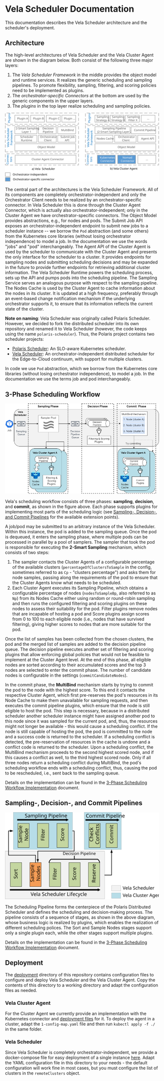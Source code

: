 # Vela Scheduler Documentation

This documentation describes the Vela Scheduler architecture and the scheduler's deployment.


## Architecture

The high-level architectures of Vela Scheduler and the Vela Cluster Agent are shown in the diagram below.
Both consist of the following three major layers:

1. The *Vela Scheduler Framework* in the middle provides the object model and runtime services. It realizes the generic scheduling and sampling pipelines. To promote flexibility, sampling, filtering, and scoring policies need to be implemented as plugins.
2. The *orchestrator-specific Connectors* at the bottom are used by the generic components in the upper layers.
3. The *plugins* in the top layer realize scheduling and sampling policies.

![Vela Distributed Scheduling Framework Architecture](./assets/architecture.svg)

The central part of the architectures is the Vela Scheduler Framework.
All of its components are completely orchestrator-independent and only the Orchestrator Client needs to be realized by an orchestrator-specific connector.
In Vela Scheduler this is done through the Cluster Agent Connector, which is actually also orchestrator-independent; only in the Cluster Agent we have orchestrator-specific connectors.
The Object Model provides abstractions, e.g., for nodes and pods.
The Submit Job API exposes an orchestrator-independent endpoint to submit new jobs to a scheduler instance -- we borrow the `Pod` abstraction (and some others) from the Kubernetes core libraries (without losing orchestrator independence) to model a job.
In the documentation we use the words "jobs" and "pod" interchangeably.
The Agent API of the Cluster Agent is used by the scheduler to communicate with the Cluster Agent and presents the only interface for the scheduler to a cluster.
It provides endpoints for sampling nodes and submitting scheduling decisions and may be expanded in the future to provide further endpoints for retrieving additional cluster information.
The Vela Scheduler Runtime powers the scheduling process, sets up the API and pumps pods into the scheduling pipeline.
The Sampling Service serves an analogous purpose with respect to the sampling pipeline. The Nodes Cache is used by the Cluster Agent to cache information about the nodes in its cluster.
It is updated at a high frequency, preferably through an event-based change notification mechanism if the underlying orchestrator supports it, to ensure that its information reflects the current state of the cluster.

**Note on naming**: Vela Scheduler was originally called Polaris Scheduler.
However, we decided to fork the distributed scheduler into its own repository and renamed it to Vela Scheduler (however, the code keeps using the name `polaris-scheduler`).
Thus, the Polaris project contains two scheduler projects:

- [Polaris Scheduler](https://github.com/polaris-slo-cloud/polaris-scheduler): An SLO-aware Kubernetes scheduler.
- [Vela Scheduler](https://polaris-slo-cloud.github.io/vela-scheduler/): An orchestrator-independent distributed scheduler for the Edge-to-Cloud continuum, with support for multiple clusters.

In code we use `Pod` abstraction, which we borrow from the Kubernetes core libraries (without losing orchestrator independence), to model a job.
In the documentation we use the terms job and pod interchangeably.


## 3-Phase Scheduling Workflow

![Vela 3-Phase Scheduling Workflow](./assets/scheduling-workflow.png)

Vela's scheduling workflow consists of three phases: **sampling**, **decision**, and **commit**, as shown in the figure above.
Each phase supports plugins for implementing most parts of the scheduling logic (see [Sampling-, Decision-, and Commit Pipelines](#sampling--decision--and-commit-pipelines) for the available extension points).

A job/pod may be submitted to an arbitrary instance of the Vela Scheduler.
Within this instance, the pod is added to the sampling queue.
Once the pod is dequeued, it enters the sampling phase, where multiple pods can be processed in parallel by a pool of samplers.
The sampler that took the pod is responsible for executing the **2-Smart Sampling** mechanism, which consists of two steps:

1. The sampler contacts the Cluster Agents of a configurable percentage of the available clusters (`percentageOfClustersToSample` in the config, sometimes referred to as `Cp` - "clusters percentage") and asks them for node samples, passing along the requirements of the pod to ensure that the Cluster Agents know what needs to be scheduled.
2. Each Cluster Agent executes its Sampling Pipeline, which obtains a configurable percentage of nodes (`nodesToSampleBp`, also referred to as `Np`) from its Nodes Cache either using random or round-robin sampling and then runs the configured filtering and scoring plugins on these nodes to assess their suitability for the pod. Filter plugins remove nodes that are incapable of hosting a pod and Score plugins assign scores from 0 to 100 to each eligible node (i.e., nodes that have survived filtering), giving higher scores to nodes that are more suitable for the pod.

Once the list of samples has been collected from the chosen clusters, the pod and the merged list of samples are added to the decision pipeline queue.
The decision pipeline executes another set of filtering and scoring plugins that allow enforcing global policies that would not be feasible to implement at the Cluster Agent level.
At the end of this phase, all eligible nodes are sorted according to their accumulated scores and the top 3 nodes are selected to enter the commit phase.
The number of candidate nodes is configurable in the settings (`commitCandidateNodes`).

In the commit phase, the **MultiBind** mechanism starts by trying to commit the pod to the node with the highest score.
To this end it contacts the respective Cluster Agent, which first pre-reserves the pod's resources in its Node Cache to make them unavailable for sampling requests, and then executes the commit pipeline plugins, which ensure that the node is still eligible to host the pod.
This step is necessary, because in a distributed scheduler another scheduler instance might have assigned another pod to this node since it was sampled for the current pod, and, thus, the resources might not longer be available - this would cause a scheduling conflict.
If the node is still capable of hosting the pod, the pod is committed to the node and a success code is returned to the scheduler.
If a scheduling conflict is detected, the pre-reservation of resources in the cache is undone and a conflict code is returned to the scheduler.
Upon a scheduling conflict, the MultiBind mechanism proceeds to the second highest scored node, and if this causes a conflict as well, to the third highest scored node.
Only if all three nodes return a scheduling conflict during MultiBind, the pod's scheduling workflow ends with a scheduling conflict, thus, causing the pod to be rescheduled, i.e., sent back to the sampling queue.

Details on the implementation can be found in the [3-Phase Scheduling Workflow Implementation](./scheduling-workflow-detail.md) document.


## Sampling-, Decision-, and Commit Pipelines

![Sampling-, Decision-, and Commit Pipelines](./assets/scheduling-and-sampling-pipeline.svg)

The Scheduling Pipeline forms the centerpiece of the Polaris Distributed Scheduler and defines the scheduling and decision-making process.
The pipeline consists of a sequence of stages, as shown in the above diagram, whose business logic is realized by plugins, which enables the realization of different scheduling polices.
The Sort and Sample Nodes stages support only a single plugin each, while the other stages support multiple plugins.

Details on the implementation can be found in the [3-Phase Scheduling Workflow Implementation](./scheduling-workflow-detail.md) document.


## Deployment

The [deployment](../deployment) directory of this repository contains configuration files to configure and deploy Vela Scheduler and the Vela Cluster Agent.
Copy the contents of this directory to a working directory and adapt the configuration files as needed.


### Vela Cluster Agent

For the Cluster Agent we currently provide an implementation with the Kubernetes connector and [deployment files](../deployment/cluster-agent/kubernetes) for it.
To deploy the agent in a cluster, adapt the `1-config-map.yaml` file and then run `kubectl apply -f ./` in the same folder.

### Vela Scheduler

Since Vela Scheduler is completely orchestrator-independent, we provide a docker-compose file for easy deployment of a single instance [here](../deployment/scheduler).
Adapt the YAML configuration file in this directory to your needs - the default configuration will work fine in most cases, but you must configure the list of clusters in the `remoteClusters` object.
